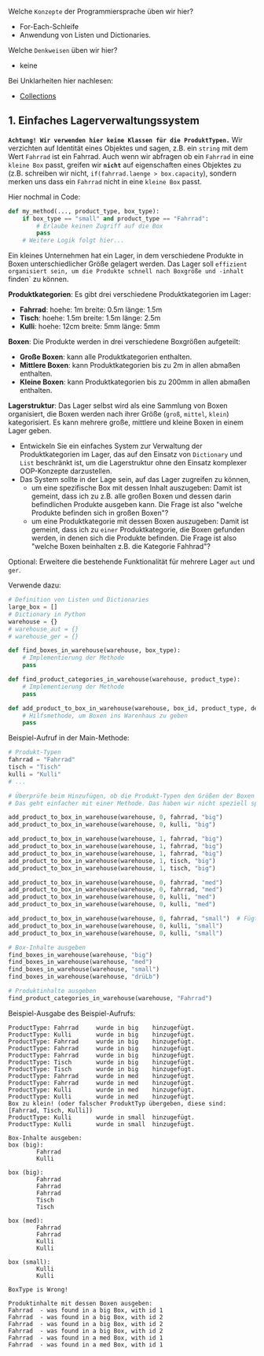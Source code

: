 Welche ``Konzepte`` der Programmiersprache üben wir hier?
* For-Each-Schleife
* Anwendung von Listen und Dictionaries.

Welche ``Denkweisen`` üben wir hier?
* keine

Bei Unklarheiten hier nachlesen:
* [Collections]()

## 1. Einfaches Lagerverwaltungssystem
**`Achtung! Wir verwenden hier keine Klassen für die ProduktTypen.`** Wir verzichten auf Identität eines Objektes und sagen, z.B. ein `string` mit dem Wert `Fahrrad` ist ein Fahrrad.
Auch wenn wir abfragen ob ein `Fahrrad` in eine `kleine Box` passt, greifen wir **`nicht`** auf eigenschaften eines Objektes zu (z.B. schreiben wir nicht, `if(fahrrad.laenge > box.capacity`), sondern merken uns dass ein `Fahrrad` nicht in eine `kleine Box` passt.

Hier nochmal in Code:
```python
def my_method(..., product_type, box_type):
    if box_type == "small" and product_type == "Fahrrad":
        # Erlaube keinen Zugriff auf die Box
        pass
    # Weitere Logik folgt hier...

```

Ein kleines Unternehmen hat ein Lager, in dem verschiedene Produkte in Boxen unterschiedlicher Größe gelagert werden. Das Lager soll `effizient organisiert sein, um die Produkte schnell nach Boxgröße und -inhalt `finden` zu können.

**Produktkategorien**: Es gibt drei verschiedene Produktkategorien im Lager:
   - **Fahrrad**: hoehe: 1m breite: 0.5m länge: 1.5m
   - **Tisch**: hoehe: 1.5m breite: 1.5m länge: 2.5m
   - **Kulli**: hoehe: 12cm breite: 5mm länge: 5mm

**Boxen**: Die Produkte werden in drei verschiedene Boxgrößen aufgeteilt:
   - **Große Boxen**: kann alle Produktkategorien enthalten.
   - **Mittlere Boxen**: kann Produktkategorien bis zu 2m in allen abmaßen enthalten.
   - **Kleine Boxen**: kann Produktkategorien bis zu 200mm in allen abmaßen enthalten.


**Lagerstruktur**: Das Lager selbst wird als eine Sammlung von Boxen organisiert, die Boxen werden nach ihrer Größe (`groß`, `mittel`, `klein`) kategorisiert.
Es kann mehrere große, mittlere und kleine Boxen in einem Lager geben.

- Entwickeln Sie ein einfaches System zur Verwaltung der Produktkategorien im Lager, das auf den Einsatz von `Dictionary` und `List` beschränkt ist, um die Lagerstruktur ohne den Einsatz komplexer OOP-Konzepte darzustellen. 
- Das System sollte in der Lage sein, auf das Lager zugreifen zu können,
  -  um eine spezifische Box mit dessen Inhalt auszugeben: Damit ist gemeint, dass ich zu z.B. alle großen Boxen und dessen darin befindlichen Produkte ausgeben kann. Die Frage ist also "welche Produkte befinden sich in großen Boxen"?
  -  um eine Produktkategorie mit dessen Boxen auszugeben: Damit ist gemeint, dass ich zu `einer` Produktkategorie, die Boxen gefunden werden, in denen sich die Produkte befinden. Die Frage ist also "welche Boxen beinhalten z.B. die Kategorie Fahhrad"?


Optional: Erweitere die bestehende Funktionalität für mehrere Lager `aut` und `ger`.

Verwende dazu:
```python
# Definition von Listen und Dictionaries
large_box = []
# Dictionary in Python
warehouse = {}
# warehouse_aut = {}
# warehouse_ger = {}

def find_boxes_in_warehouse(warehouse, box_type):
    # Implementierung der Methode
    pass

def find_product_categories_in_warehouse(warehouse, product_type):
    # Implementierung der Methode
    pass

def add_product_to_box_in_warehouse(warehouse, box_id, product_type, destination):
    # Hilfsmethode, um Boxen ins Warenhaus zu geben
    pass

```

Beispiel-Aufruf in der Main-Methode:
```python
# Produkt-Typen
fahrrad = "Fahrrad"
tisch = "Tisch"
kulli = "Kulli"
# ...

# Überprüfe beim Hinzufügen, ob die Produkt-Typen den Größen der Boxen entsprechen
# Das geht einfacher mit einer Methode. Das haben wir nicht speziell spezifiziert in der Angabe (mit Absicht!).

add_product_to_box_in_warehouse(warehouse, 0, fahrrad, "big")
add_product_to_box_in_warehouse(warehouse, 0, kulli, "big")

add_product_to_box_in_warehouse(warehouse, 1, fahrrad, "big")
add_product_to_box_in_warehouse(warehouse, 1, fahrrad, "big")
add_product_to_box_in_warehouse(warehouse, 1, fahrrad, "big")
add_product_to_box_in_warehouse(warehouse, 1, tisch, "big")
add_product_to_box_in_warehouse(warehouse, 1, tisch, "big")

add_product_to_box_in_warehouse(warehouse, 0, fahrrad, "med")
add_product_to_box_in_warehouse(warehouse, 0, fahrrad, "med")
add_product_to_box_in_warehouse(warehouse, 0, kulli, "med")
add_product_to_box_in_warehouse(warehouse, 0, kulli, "med")

add_product_to_box_in_warehouse(warehouse, 0, fahrrad, "small")  # Fügt es nicht hinzu, da eine Box "small" für ein Fahrrad nicht passend ist.
add_product_to_box_in_warehouse(warehouse, 0, kulli, "small")
add_product_to_box_in_warehouse(warehouse, 0, kulli, "small")

# Box-Inhalte ausgeben
find_boxes_in_warehouse(warehouse, "big")
find_boxes_in_warehouse(warehouse, "med")
find_boxes_in_warehouse(warehouse, "small")
find_boxes_in_warehouse(warehouse, "drüLb")

# Produktinhalte ausgeben
find_product_categories_in_warehouse(warehouse, "Fahrrad")

```

Beispiel-Ausgabe des Beispiel-Aufrufs:
```
ProductType: Fahrrad     wurde in big    hinzugefügt.
ProductType: Kulli       wurde in big    hinzugefügt.
ProductType: Fahrrad     wurde in big    hinzugefügt.
ProductType: Fahrrad     wurde in big    hinzugefügt.
ProductType: Fahrrad     wurde in big    hinzugefügt.
ProductType: Tisch       wurde in big    hinzugefügt.
ProductType: Tisch       wurde in big    hinzugefügt.
ProductType: Fahrrad     wurde in med    hinzugefügt.
ProductType: Fahrrad     wurde in med    hinzugefügt.
ProductType: Kulli       wurde in med    hinzugefügt.
ProductType: Kulli       wurde in med    hinzugefügt.
Box zu klein! (oder falscher ProduktTyp übergeben, diese sind: [Fahrrad, Tisch, Kulli])
ProductType: Kulli       wurde in small  hinzugefügt.
ProductType: Kulli       wurde in small  hinzugefügt.

Box-Inhalte ausgeben:
box (big):
        Fahrrad
        Kulli

box (big):
        Fahrrad
        Fahrrad
        Fahrrad
        Tisch
        Tisch

box (med):
        Fahrrad
        Fahrrad
        Kulli
        Kulli

box (small):
        Kulli
        Kulli

BoxType is Wrong!

Produktinhalte mit dessen Boxen ausgeben:
Fahrrad  - was found in a big Box, with id 1
Fahrrad  - was found in a big Box, with id 2
Fahrrad  - was found in a big Box, with id 2
Fahrrad  - was found in a big Box, with id 2
Fahrrad  - was found in a med Box, with id 1
Fahrrad  - was found in a med Box, with id 1
```